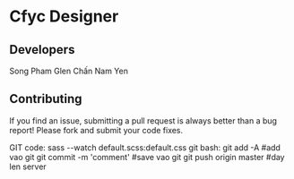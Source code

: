 # Cfyc Designer

## Developers

Song Pham
Glen
Chấn Nam
Yen

## Contributing

If you find an issue, submitting a pull request is always better than a bug report! Please fork and submit your code fixes.

GIT code:
sass --watch default.scss:default.css
	git bash:
		git add -A #add vao git
		git commit -m 'comment' #save vao git
		git push origin master #day len server